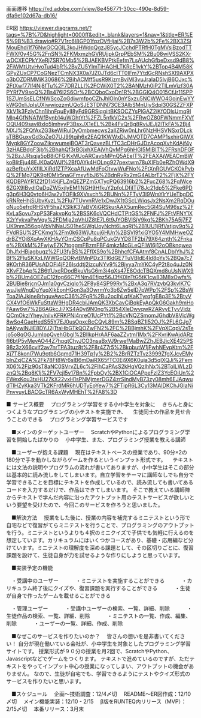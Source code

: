 画面遷移
https://xd.adobe.com/view/8e456771-30cc-490e-8d59-dfa9e102d67a-db16/

ER図
https://viewer.diagrams.net/?tags=%7B%7D&highlight=0000ff&edit=_blank&layers=1&nav=1&title=ER%E5%9B%B3.drawio#R7V1rc6I8GP01fqzDVfHjai%2B7s3W2b%2Fe%2BX3ZSiMouEhdi1f76NwGCQGIL3koJHWdqQgzJ85ycJCchdPTRfH0TgMVsjBzodTTFWXf0y45G%2FnSN%2FKMxmzhGVRUjjpkGrpPEbSM%2Bu08wiVSS2KXrwDCXECPkYXeRj7SR70Mb5%2BJAEKBVPtkEefm7LsAUchGfbeDxsd9dB8%2FiWMtUtvHvoTud4bR%2ByZU5YImTiHAGHLTKRcE1vkY%2BTop4B4M58KGPyZUxCP7CoGNezTCmNX3X0a7JZ0JTd6cITT0IFm7YtdGcRNshSXI9AXPXo3bOZDRMMiK30686%2BihACMff5usR9KizmBviMl3vuJraIaD5lvjB6OJxc%2FtXwf77lf4Nj8fTu%2F7DRZLLI%2FCWiX0T2%2BANMzh0iP2TILmVizf30APYRf7V9soQ%2Bs476l2S6Or%2BCQboCxoDn1R%2BGGIQ4O015CfJr11SPP1SZUmSsELCfNWScoZoGdjwmfpoCZhJhlOIn0nYSxzu5NCWWO4GojnEwYYkWG0xliJplsUXiwwiozzmUQoSJE3TDNN73CE3AlbSMnUjySdpl30GSZZFXPXkV1k3FzIyChn1ihnFpuEyIl8yFd9GRSiqgiitBKSOCZYsPlGAZ2iKfODlsUmq9IMlp4GfNNA1WfBynb14uWGhtYt%2FZL5nfkVC2x%2FRwOZ80FWNmmFXVfOQU409savl8xlo5lmhyyP3BsxJX1eEL%2Bk4FvQrBg8RviJEJj2lTkFA%2Bj4MXJ%2FQfAxZG3keWIRulDyOmbmecws2aIlZRiw0nLhr6NzHHSVNSxrDLcksTBBGuxyGd3oZeO7UJ99tgjh6x2EAQ1KWWxDiJMVOTD7CAMP1sxhirGIWXMygk8GYZoowZikvwumejBOAT3rQavezBLfTC3cDHrGJDzAcoqXvhKdAjf4y3zHAEBdgF3jb%2BhahQf3rBGjxhXEAjVhQvMPg6hHGI5MIBIT%2FRshDFGF%2BzJJRsqja5pB8iCFGlKxMUoARCavbMPnQ5AEeIT%2FEAXAjWEACmBWkoBlitEju48EJK0aQWJl%2Bf0AYk4HOLng927pextwm78uXIFb0eRZhOWdX9azBefbuYxXfIlLXiRd1ZTPXcaAfUwMdFoOtvwWuFNo%2FtXnRGUVCKOkPvbQ%2FMg7QK9pf0MIr5naGFmxyfibJ6%2BdnRvRx2mG4ALbrT2%2FjX%2FYKQDBPAYR1Z2fD1I4KjFLZnQEZPZm5XTycPQ63916b2%2FucZ68%2FqlWce6ZGX9IBvdIOaDqZW5xjlyEMflNGH9HfkuY2pfoLDfiITj78Jc21dp5%2Fke6PDg3p6H3Q0vtp6H3w2vTOFIk9XVsvch%2BUNn%2FTyV3l9WrsYlrYUeTbgDCkRNReHhjSUbvKyzL%2Flu7TUyvnRVe1xDwJX1tGScLWiqsJx2NsXm2RqDOuoNuo5efrdRHSVF5haZKSlkK37aBVXjGRSkurAAX5umRec5GI4SuM96sz%2FKvLaSovu7xpPS3FakvpKq%2BSSK6oVQCHdCTPitGS%2FNFJ%2FtVFNY1XX2rYykvaPwVqy%2FDMja2qVhUZ8tE7L6t9JYOBVlSjV9kg%2BKh75A5j7FZUK9nm356opjVbVNNaUS01heSiWgUoyNcht6LaqRj%2B1UU1jRfVatjqy9q%2FVdRSU%2FCKmg%2Fm0k63WjUtcuj6HUn%2BSVl9fxiGYO5Y4MMHweOZdrBZYOj8XoAwXKHAyYOmCSCpPu8qPCukGVYD8TF2bi79X64znth%2Fnkae%2BXkM%2FwjwEZK7tpggmFBzmFBF4mkzMcGLeQFiWl6j12oOBknqweaDhJfxHBjagbugz%2FU3fyBS%2FflXS9o%2BhhcfCFAAtmf8CnALDblYhJ%2Bf%2FluSKXxLIWWGqQORvtBMnPDz3Tl6dGE7TuVBIdE4ld8pYs%2BQa7c79KOrhR36PUsADOFi4jF26Isddtj2jzcuNYv9%2Bjyya7mYKC4yP2t8o4uJz0NXKvFZbAp%2B6tfUxcRDodBkuVlsG6m3i4gXs47E8OdcTBQXmd8uUsNWX9b%2BUm4OEZuC12fog66C7flNm4Efigz56J3fK0InTtG5tK1cw83M8xOwfs%2BUBie8rjcnOJm1a0gvCziqIo%2F8y84SP99Rv%2BxA3q7RVzvbQ3kvlK7CwuJjeWngDgYuqXIkEonHGon3a3OwrmYo3b6Zw5elD7pWPp%2FSp%2BsWToa2lAJkjne8rhguvAwcC36%2FgR%2Bu2ocIhLqfKaKTyrqfgE8q3E%2BtyVCX4VfO6WkFuSttaW9HgDR4cblJAmQK3XbCavCjBqkEyApQkG6Gakh9mHoFAaw6w7%2B6AGkcJi7XS4A0yj9N0ng%2B54XleDwvqwRZARvyETyvVidzQCmOkzlYheyJnilvKFRKPNl4nreO1UcPYt1%2BcVNQZSmomJGhdbV8VicWg8wSo4GaeHedS55Y7EJ0usOpxcBcCQyL89m%2BSqBZ1I52OJ%2FL6GJg7bAKywlNJiE8DYJ2jTtaHbGTkQOZwFN2%2FC%2BBjmhK%2FVqXCqpV2sTejo5o8qOGJumIppQvehGbgl%2BllkpHrAAF6aaZZvtml1Mx%2FKvriKwAjdARzfI6btP5vMevAO44Z7hpqtChyJCO3nsaBxVJ9rwefMaBwZZhJEBJicXE425PS98z3zX66cvlf2av7nrTPA3tuz8t%2F8r4Z7r5%2BkpbutW1jFwhNEvpKtm%2FXj7T8konl7Wu9otb6Gqmd71H39Tp1y%2B2%2BrRZTzTvz3999ZfgXJcvEMybInZxjCZA%2Fk78Ft8Wr6slB6mDaiRX65fTC0Ej9X6K0uja3d5qIXQJi%2FemX06%2Fjz90sT8aNC0SVrvZL6c%2FIhCaPAsS2kHqVQzlhNx%2BTolLWLzDznQ%2Bq8K1j%2FV7cjI5v17Bn%2FpbOy%2BX1CiOCAPpeFzlZ3YcEOiUn%2FWexKou3txHU27kX22vxH1sPNMjmerDGZ4zrSIndMyB73zy08mh6EJAqwudTlHZyKka3VTk2KFrdMR6hUDTyEoYew7%2FTipR6L3Cy13MAlDKChJGIaNiPnvvuyLBACGcTR6AxWyMHEhT%2FA8%3D



■ サービス概要
　プログラミング学習をする小中学生を対象に
　きちんと身につくようなプログラミングの小テストを実施でき、
　生徒同士の作品を見せ合うことのできる
　プログラミング学習サービスです

　■メインのターゲットユーザー
　ScratchやPythonによるプログラミング学習を開始したばかりの
　小中学生、また、プログラミング授業を教える講師

　■ユーザーが抱える課題
　現在はテキストベースの授業であり、90分×2の180分で手を動かしながらゲームを作るというインプット形式です。
　テキストには文法の説明やプログラムの流れが書いてありますが、小中学生はそこの部分は基本的に読み流しをしてしまいます。自立学習をテーマに講師なしでも自分で学習できることを目標にテキストを作成しているので、読み流しても書いてあるコードを入力するだけで、作品はできてしまいます。
そこで教えている講師陣からテキストで学んだ内容に沿ったアウトプット用のテストサービスが欲しいという要望を受けたので、今回このサービスを作ろうと思いました。

　■解決方法
　授業をした後に、授業の内容を補完するミニテストという形で自宅などで復習がてらミニテストを行うことで、プログラミングのアウトプットを行う。ミニテストというよりも４択のミニクイズで子供でも気軽に行えるのを想定しています。カリキュラムにはいくつかコースがあり、基礎・応用編など分けています。ミニテストの理解度を深める課題として、その区切りごとに、復習課題を設けて、生徒自身が力を試せるような作りにしようと思っています。

　■実装予定の機能

　・受講中のユーザー
　　　・ミニテストを実施することができる
　　　・カリキュラム終了後にクイズや、復習課題を実行することができる
　　　・生徒が自身で作ったゲームを載せることができる

　・管理ユーザー
　　　・受講中ユーザーの検索、一覧、詳細、削除
　　　・生徒作品の検索、一覧、詳細、削除
　　　・ミニテストの一覧、作成、編集、削除
　　　・ユーザーの一覧、詳細、作成、削除

　■なぜこのサービスを作りたいのか？
　皆さんの想いを是非書いてください！
自分が現在働いている会社が、小中学生を対象としたプログラミング学習サイトです。
授業形式が９０分の授業を月2回で、ScratchやPython、Javascriptなどでゲームをつくります。
テキストで進めているのですが、ただテキストをやってインプット中心の授業になってしまい、アウトプットの機会がありません。
なので、生徒が自宅でも、学習できるようにテストやクイズ形式のサービスを作りたいと思います。

　■スケジュール
　企画〜技術調査：12/4〆切
　README〜ER図作成：12/10 〆切
　メイン機能実装：12/10 - 2/15
　β版をRUNTEQ内リリース（MVP）：2/15〆切
　本番リリース：3月末
